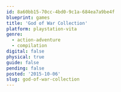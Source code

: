 ```yaml
---
id: 8a60bb15-70cc-4bd0-9c1a-684ea7a9be4f
blueprint: games
title: 'God of War Collection'
platform: playstation-vita
genre:
  - action-adventure
  - compilation
digital: false
physical: true
guide: false
pending: false
posted: '2015-10-06'
slug: god-of-war-collection
---
```


